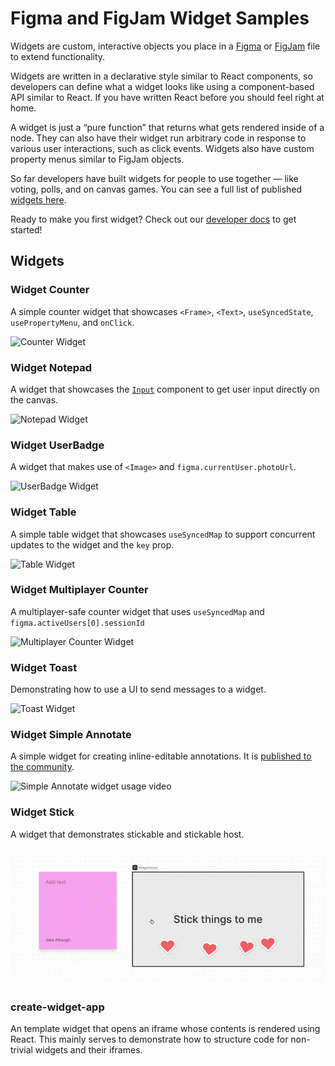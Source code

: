 # Figma and FigJam Widget Samples

Widgets are custom, interactive objects you place in a [Figma](https://figma.com) or [FigJam](https://figma.com/figjam) file to extend functionality.

Widgets are written in a declarative style similar to React components, so developers can define what a widget looks like using a component-based API similar to React. If you have written React before you should feel right at home.

A widget is just a “pure function” that returns what gets rendered inside of a node. They can also have their widget run arbitrary code in response to various user interactions, such as click events. Widgets also have custom property menus similar to FigJam objects.

So far developers have built widgets for people to use together — like voting, polls, and on canvas games. You can see a full list of published [widgets here](https://www.figma.com/community/widgets/widgets).

Ready to make you first widget? Check out our [developer docs](https://www.figma.com/widget-docs) to get started!

## Widgets

### Widget Counter

A simple counter widget that showcases `<Frame>`, `<Text>`, `useSyncedState`, `usePropertyMenu`, and `onClick`.

![Counter Widget](https://user-images.githubusercontent.com/610102/137216292-d442a0b3-34cd-4e27-ac1d-f633af7b8322.png)

### Widget Notepad

A widget that showcases the [`Input`](https://www.figma.com/widget-docs/api/component-Input/) component to get user input directly on the canvas.

![Notepad Widget](https://user-images.githubusercontent.com/97200987/176713532-b80d0221-fc01-4bbc-bb5d-0a152bf127d2.png)

### Widget UserBadge

A widget that makes use of `<Image>` and `figma.currentUser.photoUrl`.

![UserBadge Widget](https://user-images.githubusercontent.com/610102/137217761-6c8918f0-de99-4f60-9404-eb31e738017d.png)

### Widget Table

A simple table widget that showcases `useSyncedMap` to support concurrent updates to the widget and the `key` prop.

![Table Widget](https://user-images.githubusercontent.com/97200987/176718468-40da80cb-2258-4548-b6aa-01e3d163ff03.png)

### Widget Multiplayer Counter

A multiplayer-safe counter widget that uses `useSyncedMap` and `figma.activeUsers[0].sessionId`

![Multiplayer Counter Widget](https://user-images.githubusercontent.com/610102/137217397-4e15c6f2-e33c-424f-93b3-e8a7ac743957.png)

### Widget Toast

Demonstrating how to use a UI to send messages to a widget.

![Toast Widget](https://user-images.githubusercontent.com/97200987/176731176-c317be3b-14c1-4a8b-819b-4f08001ac282.png)

### Widget Simple Annotate

A simple widget for creating inline-editable annotations. It is [published to the community](https://www.figma.com/community/widget/1121551206624878752/Simple-Annotate).

![Simple Annotate widget usage video](WidgetSimpleAnnotate/WidgetSimpleAnnotate.gif)

### Widget Stick

A widget that demonstrates stickable and stickable host.

![Stick widget usage video](WidgetStick/WidgetStick.gif)

### create-widget-app

An template widget that opens an iframe whose contents is rendered using React. This mainly serves to demonstrate how to structure code for non-trivial widgets and their iframes.
